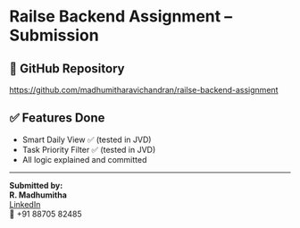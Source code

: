 # Railse Backend Assignment – Submission

## 🔗 GitHub Repository
https://github.com/madhumitharavichandran/railse-backend-assignment



## ✅ Features Done
- Smart Daily View ✅ (tested in JVD)
- Task Priority Filter ✅ (tested in JVD)
- All logic explained and committed

---

**Submitted by:**  
**R. Madhumitha**  
[LinkedIn](https://www.linkedin.com/in/madhumitha-ravichandran-7ba869218)  
📱 +91 88705 82485
